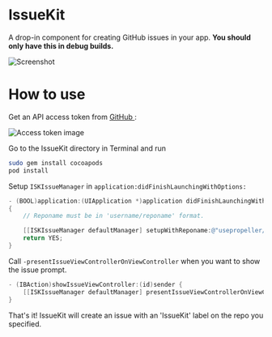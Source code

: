 # IssueKit
A drop-in component for creating GitHub issues in your app.
**You should only have this in debug builds.**

![Screenshot](http://i.imgur.com/OmeEU2dl.png?1)

# How to use

Get an API access token from [GitHub ](https://github.com/settings/applications):

![Access token image](http://i.imgur.com/cJqyqam.png)

Go to the IssueKit directory in Terminal and run

```bash
sudo gem install cocoapods
pod install
```

Setup `ISKIssueManager` in `application:didFinishLaunchingWithOptions:`

```Objective-C
- (BOOL)application:(UIApplication *)application didFinishLaunchingWithOptions:(NSDictionary *)launchOptions
{
    // Reponame must be in 'username/reponame' format.

    [[ISKIssueManager defaultManager] setupWithReponame:@"usepropeller/IssueKit" andAccessToken:@"access token"];
    return YES;
}
```

Call `-presentIssueViewControllerOnViewController` when you want to show the issue prompt.

```Objective-C
- (IBAction)showIssueViewController:(id)sender {
    [[ISKIssueManager defaultManager] presentIssueViewControllerOnViewController:self];
}
```

That's it! IssueKit will create an issue with an 'IssueKit' label on the repo you specified.